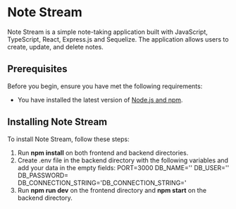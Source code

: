 # Note Stream

Note Stream is a simple note-taking application built with JavaScript, TypeScript, React, Express.js and Sequelize. The application allows users to create, update, and delete notes.

## Prerequisites

Before you begin, ensure you have met the following requirements:

- You have installed the latest version of [Node.js and npm](https://nodejs.org/en/download/).

## Installing Note Stream

To install Note Stream, follow these steps:

1. Run **npm install** on both frontend and backend directories.
2. Create .env file in the backend directory with the following variables and add your data in the empty fields:
  PORT=3000
  DB_NAME=''
  DB_USER=''
  DB_PASSWORD=
  DB_CONNECTION_STRING='DB_CONNECTION_STRING='
3. Run **npm run dev** on the frontend directory and **npm start** on the backend directory.
